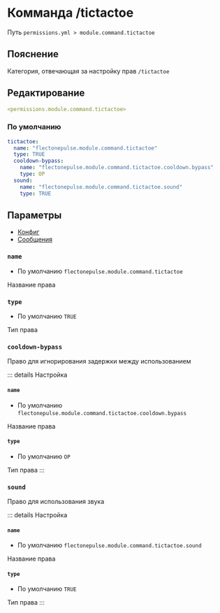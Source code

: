 # Комманда /tictactoe
Путь `permissions.yml > module.command.tictactoe`

## Пояснение
Категория, отвечающая за настройку прав `/tictactoe`

## Редактирование
```yaml
<permissions.module.command.tictactoe>
```

### По умолчанию
```yaml
tictactoe:
  name: "flectonepulse.module.command.tictactoe"
  type: TRUE
  cooldown-bypass:
    name: "flectonepulse.module.command.tictactoe.cooldown.bypass"
    type: OP
  sound:
    name: "flectonepulse.module.command.tictactoe.sound"
    type: TRUE
```

## Параметры

- [Конфиг](/en/config/module/command/tictactoe/)
- [Сообщения](/en/messages/ru_ru/module/command/tictactoe/)

### `name`
- По умолчанию `flectonepulse.module.command.tictactoe`

Название права

### `type`
- По умолчанию `TRUE`

Тип права

### `cooldown-bypass`

Право для игнорирования задержки между использованием

::: details Настройка
#### `name`
- По умолчанию `flectonepulse.module.command.tictactoe.cooldown.bypass`

Название права

#### `type`
- По умолчанию `OP`

Тип права
:::

### `sound`

Право для использования звука

::: details Настройка
#### `name`
- По умолчанию `flectonepulse.module.command.tictactoe.sound`

Название права

#### `type`
- По умолчанию `TRUE`

Тип права
:::

<!--@include: @/en/parts/permission.md-->

